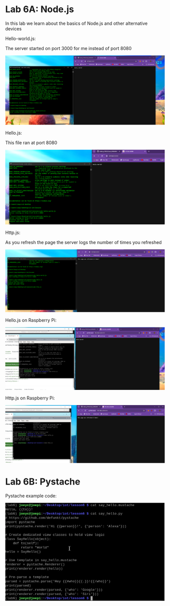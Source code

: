 # Lab 6A: Node.js

In this lab we learn about the basics of Node.js and other alternative devices

Hello-world.js:

The server started on port 3000 for me instead of port 8080

![image](image1.png)  

Hello.js:

This file ran at port 8080

![image](image2.png)  

Http.js:

As you refresh the page the server logs the number of times you refreshed

![image](image3.png)  

Hello.js on Raspberry Pi:

![image](image4.png)  

Http.js on Raspberry Pi:

![image](image5.png)  

# Lab 6B: Pystache

Pystache example code:

![image](image6.png)  


